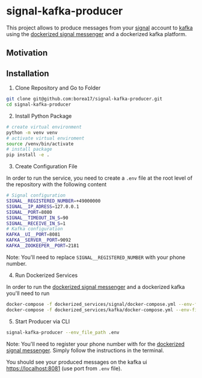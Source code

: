 # signal-kafka-producer

This project allows to produce messages from your [signal](https://signal.org/) account to [kafka](https://kafka.apache.org/)
using the [dockerized signal messenger](https://github.com/bbernhard/signal-cli-rest-api) and a dockerized kafka platform.

## Motivation

## Installation

1. Clone Repository and Go to Folder

```bash
git clone git@github.com:borea17/signal-kafka-producer.git
cd signal-kafka-producer
```

2. Install Python Package

```bash
# create virtual environment
python -m venv venv
# activate virtual enviroment
source /venv/bin/activate
# install package
pip install -e .
```

3. Create Configuration File

In order to run the service, you need to create a `.env` file at the root level of the repository with the
following content

```bash
# Signal configuration
SIGNAL__REGISTERED_NUMBER=+49000000
SIGNAL__IP_ADRESS=127.0.0.1
SIGNAL__PORT=8080
SIGNAL__TIMEOUT_IN_S=90
SIGNAL__RECEIVE_IN_S=1
# Kafka configuration
KAFKA__UI__PORT=8081
KAFKA__SERVER__PORT=9092
KAFKA__ZOOKEEPER__PORT=2181
```

Note: You'll need to replace `SIGNAL__REGISTERED_NUMBER` with your phone number.

4. Run Dockerized Services

In order to run the [dockerized signal messenger](https://github.com/bbernhard/signal-cli-rest-api) and a dockerized kafka
you'll need to run

```bash
docker-compose -f dockerized_services/signal/docker-compose.yml --env-file .env up -d
docker-compose -f dockerized_services/kafka/docker-compose.yml --env-file .env up -d
```

5. Start Producer via CLI

```bash
signal-kafka-producer --env_file_path .env
```

Note: You'll need to register your phone number with for the
[dockerized signal messenger](https://github.com/bbernhard/signal-cli-rest-api). Simply follow the instructions
in the terminal.

You should see your produced messages on the kafka ui [https://localhost:8081](https://localhost:8081)
(use port from `.env` file).
